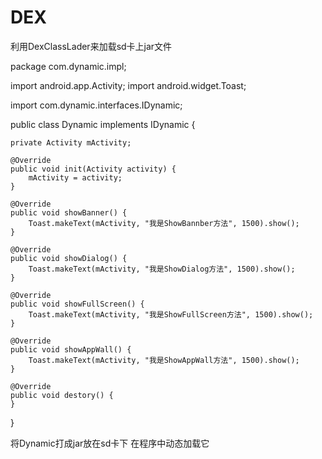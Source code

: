 # DEX
利用DexClassLader来加载sd卡上jar文件

package com.dynamic.impl;

import android.app.Activity;
import android.widget.Toast;

import com.dynamic.interfaces.IDynamic;

public class Dynamic implements IDynamic {

    private Activity mActivity;  
    
    @Override  
    public void init(Activity activity) {  
        mActivity = activity;  
    }  
      
    @Override  
    public void showBanner() {  
        Toast.makeText(mActivity, "我是ShowBannber方法", 1500).show();  
    }  
  
    @Override  
    public void showDialog() {  
        Toast.makeText(mActivity, "我是ShowDialog方法", 1500).show();  
    }  
  
    @Override  
    public void showFullScreen() {  
        Toast.makeText(mActivity, "我是ShowFullScreen方法", 1500).show();  
    }  
  
    @Override  
    public void showAppWall() {  
        Toast.makeText(mActivity, "我是ShowAppWall方法", 1500).show();  
    }  
  
    @Override  
    public void destory() {  
    }  
  
} 

将Dynamic打成jar放在sd卡下 在程序中动态加载它
